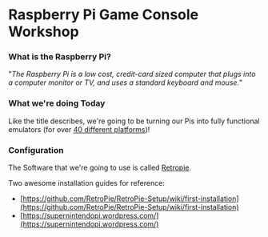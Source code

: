 # Raspberry Pi Game Console Workshop

### What is the Raspberry Pi?

"*The Raspberry Pi is a low cost, credit-card sized computer that plugs into a computer monitor or TV, and uses a standard keyboard and mouse.*"

### What we're doing Today
Like the title describes, we're going to be turning our Pis into fully functional emulators (for over [40 different platforms](https://github.com/RetroPie/RetroPie-Setup/blob/master/platforms.cfg))!

### Configuration
The Software that we're going to use is called [Retropie](https://github.com/RetroPie/RetroPie-Setup).

Two awesome installation guides for reference:

- [https://github.com/RetroPie/RetroPie-Setup/wiki/first-installation](https://github.com/RetroPie/RetroPie-Setup/wiki/first-installation)
- [https://supernintendopi.wordpress.com/](https://supernintendopi.wordpress.com/)